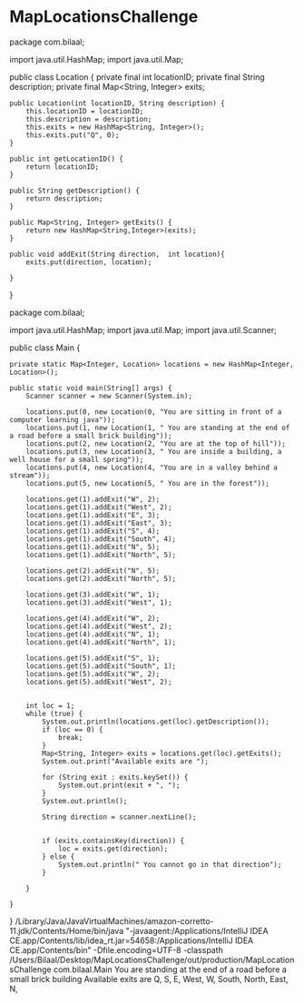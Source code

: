 # MapLocationsChallenge
package com.bilaal;

import java.util.HashMap;
import java.util.Map;

public class Location {
    private final int locationID;
    private final String description;
    private final Map<String, Integer> exits;

    public Location(int locationID, String description) {
        this.locationID = locationID;
        this.description = description;
        this.exits = new HashMap<String, Integer>();
        this.exits.put("Q", 0);
    }

    public int getLocationID() {
        return locationID;
    }

    public String getDescription() {
        return description;
    }

    public Map<String, Integer> getExits() {
        return new HashMap<String,Integer>(exits);
    }

    public void addExit(String direction,  int location){
        exits.put(direction, location);

    }
}

package com.bilaal;

import java.util.HashMap;
import java.util.Map;
import java.util.Scanner;

public class Main {

    private static Map<Integer, Location> locations = new HashMap<Integer, Location>();

    public static void main(String[] args) {
        Scanner scanner = new Scanner(System.in);

        locations.put(0, new Location(0, "You are sitting in front of a computer learning java"));
        locations.put(1, new Location(1, " You are standing at the end of a road before a small brick building"));
        locations.put(2, new Location(2, "You are at the top of hill"));
        locations.put(3, new Location(3, " You are inside a building, a well house for a small spring"));
        locations.put(4, new Location(4, "You are in a valley behind a stream"));
        locations.put(5, new Location(5, " You are in the forest"));

        locations.get(1).addExit("W", 2);
        locations.get(1).addExit("West", 2);
        locations.get(1).addExit("E", 3);
        locations.get(1).addExit("East", 3);
        locations.get(1).addExit("S", 4);
        locations.get(1).addExit("South", 4);
        locations.get(1).addExit("N", 5);
        locations.get(1).addExit("North", 5);

        locations.get(2).addExit("N", 5);
        locations.get(2).addExit("North", 5);

        locations.get(3).addExit("W", 1);
        locations.get(3).addExit("West", 1);

        locations.get(4).addExit("W", 2);
        locations.get(4).addExit("West", 2);
        locations.get(4).addExit("N", 1);
        locations.get(4).addExit("North", 1);

        locations.get(5).addExit("S", 1);
        locations.get(5).addExit("South", 1);
        locations.get(5).addExit("W", 2);
        locations.get(5).addExit("West", 2);


        int loc = 1;
        while (true) {
            System.out.println(locations.get(loc).getDescription());
            if (loc == 0) {
                break;
            }
            Map<String, Integer> exits = locations.get(loc).getExits();
            System.out.print("Available exits are ");

            for (String exit : exits.keySet()) {
                System.out.print(exit + ", ");
            }
            System.out.println();

            String direction = scanner.nextLine();


            if (exits.containsKey(direction)) {
                loc = exits.get(direction);
            } else {
                System.out.println(" You cannot go in that direction");
            }

        }

    }
}
/Library/Java/JavaVirtualMachines/amazon-corretto-11.jdk/Contents/Home/bin/java "-javaagent:/Applications/IntelliJ IDEA CE.app/Contents/lib/idea_rt.jar=54658:/Applications/IntelliJ IDEA CE.app/Contents/bin" -Dfile.encoding=UTF-8 -classpath /Users/Bilaal/Desktop/MapLocationsChallenge/out/production/MapLocationsChallenge com.bilaal.Main
 You are standing at the end of a road before a small brick building
Available exits are Q, S, E, West, W, South, North, East, N, 
